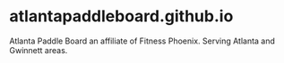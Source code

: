 # atlantapaddleboard.github.io
Atlanta Paddle Board an affiliate of Fitness Phoenix.  Serving Atlanta and Gwinnett areas.
